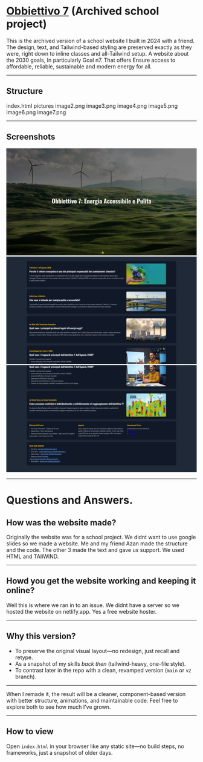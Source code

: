 # [Obbiettivo 7](https://obbiettivo7.netlify.app/) (Archived school project)

This is the archived version of a school website I built in 2024 with a friend. The design, text, and Tailwind-based styling are preserved exactly as they were, right down to inline classes and all-Tailwind setup.
A website about the 2030 goals, In particularly Goal n7. That offers Ensure access to affordable, reliable, sustainable and modern energy for all.

---

## Structure
index.html
pictures
image2.png
image3.png
image4.png
image5.png
image6.png
image7.png

---

## Screenshots 

![Screenshot](screenshots/Screenshot1.png)
![Screenshot](screenshots/Screenshot2.png)
![Screenshot](screenshots/Screenshot3.png)


---

# Questions and Answers.

## How was the website made?

Originally the website was for a school project. We didnt want to use google slides so we made a website.
Me and my friend Azan made the structure and the code. The other 3 made the text and gave us support.
We used HTML and TAIlWIND. 

---

## Howd you get the website working and keeping it online?

Well this is where we ran in to an issue. We didnt have a server so we hosted the website on netlify.app. Yes a free website hoster.

---

## Why this version?

- To preserve the original visual layout—no redesign, just recall and retype.
- As a snapshot of my skills *back then* (tailwind-heavy, one-file style).
- To contrast later in the repo with a clean, revamped version (`main` or `v2` branch).

---

When I remade it, the result will be a cleaner, component-based version with better structure, animations, and maintainable code. Feel free to explore both to see how much I’ve grown.

---

## How to view

Open `index.html` in your browser like any static site—no build steps, no frameworks, just a snapshot of older days.
